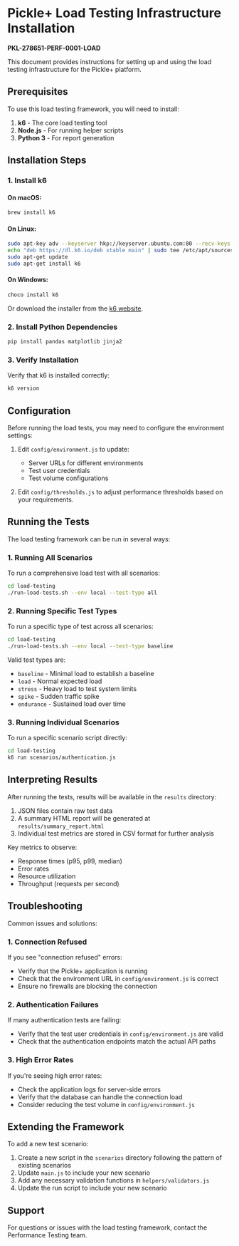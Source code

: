 # Pickle+ Load Testing Infrastructure Installation
**PKL-278651-PERF-0001-LOAD**

This document provides instructions for setting up and using the load testing infrastructure for the Pickle+ platform.

## Prerequisites

To use this load testing framework, you will need to install:

1. **k6** - The core load testing tool
2. **Node.js** - For running helper scripts
3. **Python 3** - For report generation

## Installation Steps

### 1. Install k6

#### On macOS:
```bash
brew install k6
```

#### On Linux:
```bash
sudo apt-key adv --keyserver hkp://keyserver.ubuntu.com:80 --recv-keys C5AD17C747E3415A3642D57D77C6C491D6AC1D69
echo "deb https://dl.k6.io/deb stable main" | sudo tee /etc/apt/sources.list.d/k6.list
sudo apt-get update
sudo apt-get install k6
```

#### On Windows:
```bash
choco install k6
```

Or download the installer from the [k6 website](https://k6.io/docs/getting-started/installation/).

### 2. Install Python Dependencies

```bash
pip install pandas matplotlib jinja2
```

### 3. Verify Installation

Verify that k6 is installed correctly:

```bash
k6 version
```

## Configuration

Before running the load tests, you may need to configure the environment settings:

1. Edit `config/environment.js` to update:
   - Server URLs for different environments
   - Test user credentials
   - Test volume configurations

2. Edit `config/thresholds.js` to adjust performance thresholds based on your requirements.

## Running the Tests

The load testing framework can be run in several ways:

### 1. Running All Scenarios

To run a comprehensive load test with all scenarios:

```bash
cd load-testing
./run-load-tests.sh --env local --test-type all
```

### 2. Running Specific Test Types

To run a specific type of test across all scenarios:

```bash
cd load-testing
./run-load-tests.sh --env local --test-type baseline
```

Valid test types are:
- `baseline` - Minimal load to establish a baseline
- `load` - Normal expected load
- `stress` - Heavy load to test system limits
- `spike` - Sudden traffic spike
- `endurance` - Sustained load over time

### 3. Running Individual Scenarios

To run a specific scenario script directly:

```bash
cd load-testing
k6 run scenarios/authentication.js
```

## Interpreting Results

After running the tests, results will be available in the `results` directory:

1. JSON files contain raw test data
2. A summary HTML report will be generated at `results/summary_report.html`
3. Individual test metrics are stored in CSV format for further analysis

Key metrics to observe:
- Response times (p95, p99, median)
- Error rates
- Resource utilization
- Throughput (requests per second)

## Troubleshooting

Common issues and solutions:

### 1. Connection Refused

If you see "connection refused" errors:
- Verify that the Pickle+ application is running
- Check that the environment URL in `config/environment.js` is correct
- Ensure no firewalls are blocking the connection

### 2. Authentication Failures

If many authentication tests are failing:
- Verify that the test user credentials in `config/environment.js` are valid
- Check that the authentication endpoints match the actual API paths

### 3. High Error Rates

If you're seeing high error rates:
- Check the application logs for server-side errors
- Verify that the database can handle the connection load
- Consider reducing the test volume in `config/environment.js`

## Extending the Framework

To add a new test scenario:

1. Create a new script in the `scenarios` directory following the pattern of existing scenarios
2. Update `main.js` to include your new scenario
3. Add any necessary validation functions in `helpers/validators.js`
4. Update the run script to include your new scenario

## Support

For questions or issues with the load testing framework, contact the Performance Testing team.